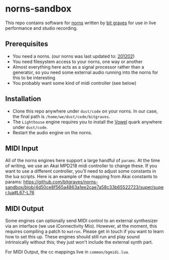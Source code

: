 # norns-sandbox

This repo contains software for [norns](https://monome.org/norns/) written by [bit graves](https://bitgraves.com/) for use in live performance and studio recording.

## Prerequisites

- You need a norns. (our norns was last updated to: [201202](https://github.com/monome/norns/releases/tag/v2.4.7))
- You need filesystem access to your norns, one way or another
- Almost everything here acts as a signal processor rather than a generator, so you need some external audio running into the norns for this to be interesting
- You probably want some kind of midi controller (see below)

## Installation

- Clone this repo anywhere under `dust/code` on your norns. In our case, the final path is `/home/we/dust/code/bitgraves`.
- The `Lighthouse` engine requires you to install the [Vowel](https://github.com/supercollider-quarks/Vowel/blob/master/Vowel.sc) quark anywhere under `dust/code`.
- Restart the audio engine on the norns.

## MIDI Input

All of the norns engines here support a large handful of `params`. At the time of writing, we use an Akai MPD218 midi controller to change these. If you want to use a different controller, you'll need to adjust some constants in the lua scripts. Here is an example of the mapping from Akai constants to params: https://github.com/bitgraves/norns-sandbox/blob/4d50ce8f565a4863a1ee2cae7a58c33b65522723/super/super.lua#L67-L76

## MIDI Output

Some engines can optionally send MIDI control to an external synthesizer via an interface (we use iConnectivity Mio). However, at the moment, this requires compiling a patch to `matron`. Please get in touch if you want to learn how to set this up. These engines should still run and play sound intrinsically without this; they just won't include the external synth part.

For MIDI Output, the cc mappings live in `common/bgmidi.lua`.